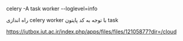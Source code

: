 celery -A task worker --loglevel=info

راه اندازی celery worker با توجه  به کد پایتون task


https://iutbox.iut.ac.ir/index.php/apps/files/files/12105877?dir=/cloud
